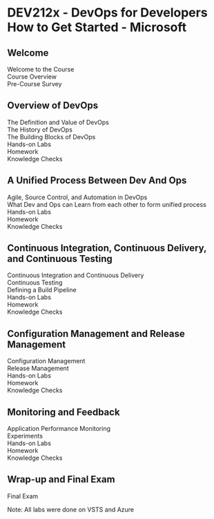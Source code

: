 # DEV212x - DevOps for Developers How to Get Started - Microsoft

## Welcome

Welcome to the Course\
Course Overview\
Pre-Course Survey

## Overview of DevOps

The Definition and Value of DevOps\
The History of DevOps\
The Building Blocks of DevOps\
Hands-on Labs\
Homework\
Knowledge Checks

## A Unified Process Between Dev And Ops

Agile, Source Control, and Automation in DevOps\
What Dev and Ops can Learn from each other to form unified process\
Hands-on Labs\
Homework\
Knowledge Checks

## Continuous Integration, Continuous Delivery, and Continuous Testing

Continuous Integration and Continuous Delivery\
Continuous Testing\
Defining a Build Pipeline\
Hands-on Labs\
Homework\
Knowledge Checks

## Configuration Management and Release Management

Configuration Management\
Release Management\
Hands-on Labs\
Homework\
Knowledge Checks

## Monitoring and Feedback

Application Performance Monitoring\
Experiments\
Hands-on Labs\
Homework\
Knowledge Checks

## Wrap-up and Final Exam

Final Exam 

Note: All labs were done on VSTS and Azure